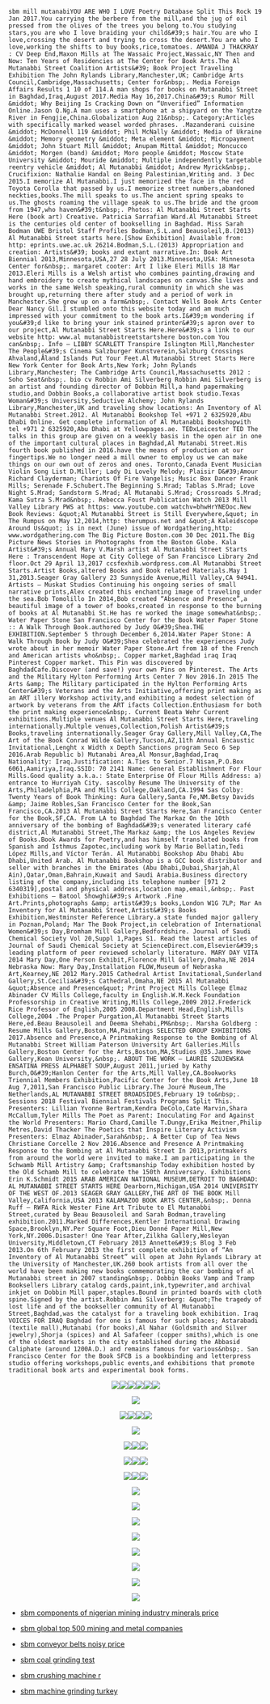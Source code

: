
```
sbm mill mutanabiYOU ARE WHO I LOVE Poetry Database Split This Rock 19 Jan 2017.You carrying the berbere from the mill,and the jug of oil pressed from the olives of the trees you belong to.You studying stars,you are who I love braiding your child&#39;s hair.You are who I love,crossing the desert and trying to cross the desert.You are who I love,working the shifts to buy books,rice,tomatoes. AMANDA J THACKRAY : CV Deep End,Maxon Mills at The Wassaic Project,Wassaic,NY Then and Now: Ten Years of Residencies at The Center for Book Arts.The Al Mutanabbi Street Coalition Artists&#39; Book Project Traveling Exhibition The John Rylands Library,Manchester,UK; Cambridge Arts Council,Cambridge,Massachusetts; Center for&nbsp;. Media Foreign Affairs Results 1 10 of 114.A man shops for books on Mutanabbi Street in Baghdad,Iraq,August 2017.Media May 16,2017.China&#39;s Rumor Mill &middot; Why Beijing Is Cracking Down on “Unverified” Information Online.Jason Q.Ng.A man uses a smartphone at a shipyard on the Yangtze River in Fengjie,China.Globalization Aug 21&nbsp;. Category:Articles with specifically marked weasel worded phrases. .Mazanderani cuisine &middot; McDonnell 119 &middot; Phil McNally &middot; Media of Ukraine &middot; Memory geometry &middot; Meta element &middot; Micropayment &middot; John Stuart Mill &middot; Anupam Mittal &middot; Moncucco &middot; Morgen (band) &middot; Moro people &middot; Moscow State University &middot; Mouride &middot; Multiple independently targetable reentry vehicle &middot; Al Mutanabbi &middot; Andrew Myrick&nbsp;. Crucifixion: Nathalie Handal on Being Palestinian,Writing and. 3 Dec 2015.I memorize Al Mutanabbi.I just memorized the face in the red Toyota Corolla that passed by us.I memorize street numbers,abandoned neckties,books.The mill speaks to us.The ancient spring speaks to us.The ghosts roaming the village speak to us.The bride and the groom from 1947,who haven&#39;t&nbsp;. Photos: Al Mutanabbi Street Starts Here (book art) Creative. Patricia Sarrafian Ward.Al Mutanabbi Street is the centuries old center of bookselling in Baghdad. Miss Sarah Bodman UWE Bristol Staff Profiles Bodman,S.L.and Beausoleil,B.(2013) Al Mutanabbi Street starts here.[Show Exhibition] Available from: http: eprints.uwe.ac.uk 26214.Bodman,S.L.(2013) Appropriation and creation: Artists&#39; books and extant narrative.In: Book Art Biennial 2013,Minnesota,USA,27 28 July 2013.Minnesota,USA: Minnesota Center for&nbsp;. margaret cooter: Art I like Eleri Mills 18 Mar 2013.Eleri Mills is a Welsh artist who combines painting,drawing and hand embroidery to create mythical landscapes on canvas.She lives and works in the same Welsh speaking,rural community in which she was brought up,returning there after study and a period of work in Manchester.She grew up on a farm&nbsp;. Contact Wells Book Arts Center Dear Nancy Gil.I stumbled onto this website today and am much impressed with your commitment to the book arts.I&#39;m wondering if you&#39;d like to bring your ink stained printer&#39;s apron over to our project,Al Mutanabbi Street Starts Here.Here&#39;s a link to our website http: www.al mutanabbistreetstartshere boston.com You can&nbsp;. Info — LIBBY SCARLETT Transpire Islington Mill,Manchester The People&#39;s Cinema Salzburger Kunstverein,Salzburg Crossings Ahvaland,Åland Islands Put Your Feet.Al Mutanabbi Street Starts Here New York Center for Book Arts,New York; John Rylands Library,Manchester; The Cambridge Arts Council,Massachusetts 2012 : Soho Seat&nbsp;. bio cv Robbin Ami Silverberg Robbin Ami Silverberg is an artist and founding director of Dobbin Mill,a hand papermaking studio,and Dobbin Books,a collaborative artist book studio.Texas Woman&#39;s University,Seductive Alchemy; John Rylands Library,Manchester,UK and traveling show locations: An Inventory of Al Mutanabbi Street.2012. Al Mutanabbi Bookshop Tel +971 2 6325920,Abu Dhabi Online. Get complete information of Al Mutanabbi Bookshopwith tel +971 2 6325920,Abu Dhabi at Yellowpages.ae. TEDxLeicester TED The talks in this group are given on a weekly basis in the open air in one of the important cultural places in Baghdad,Al Mutanabi Street.His fourth book published in 2016.have the means of production at our fingertips.We no longer need a mill owner to employ us we can make things on our own out of zeros and ones. Toronto,Canada Event Musician Violin Song List D.Miller; Lady Di Lovely Melody; Plaisir D&#39;Amour Richard Clayderman; Chariots Of Fire Vangelis; Music Box Dancer Frank Mills; Serenade F.Schubert.The Beginning S.Mrad; Tablas S.Mrad; Love Night S.Mrad; Sandstorm S.Mrad; Al Mutanabi S.Mrad; Crossroads S.Mrad; Kama Sutra S.Mrad&nbsp;. Rebecca Foust Publication Watch 2013 Mill Valley Library PWS at https: www.youtube.com watchv=bhwHrYNEOoc.New Book Reviews: &quot;Al Mutanabbi Street is Still Everywhere,&quot; in The Rumpus on May 12,2014,http: therumpus.net and &quot;A Kaleidscope Around Us&quot; is in next (June) issue of Wordgathering,http: www.wordgathering.com The Big Picture Boston.com 30 Dec 2011.The Big Picture News Stories in Photographs from the Boston Globe. Kala Artist&#39;s Annual Mary V.Marsh artist Al Mutanabbi Street Starts Here : Transcendent Hope at City College of San Francisco Library 2nd floor.Oct 29 April 13,2017 ccsfexhib.wordpress.com.Al Mutanabbi Street Starts.Artist Books,altered Books and Book related Materials.May 1 31,2013.Seager Gray Gallery 23 Sunnyside Avenue,Mill Valley,CA 94941. Artists — Muskat Studios Continuing his ongoing series of small narrative prints,Alex created this enchanting image of traveling under the sea.Bob Tomolillo In 2014,Bob created “Absence and Presence”,a beautiful image of a tower of books,created in response to the burning of books at Al Mutanabbi St.He has re worked the image somewhat&nbsp;. Water Paper Stone San Francisco Center for the Book Water Paper Stone :: A Walk Through Book.authored by Judy O&#39;Shea.THE EXHIBITION.September 5 through December 6,2014.Water Paper Stone: A Walk Through Book by Judy O&#39;Shea celebrated the experiences Judy wrote about in her memoir Water Paper Stone.Art from 18 of the French and American artists who&nbsp;. Copper market,Baghdad iraq Iraq Pinterest Copper market. This Pin was discovered by BaghdadCafe.Discover (and save!) your own Pins on Pinterest. The Arts and the Military Hylton Performing Arts Center 7 Nov 2016.In 2015 The Arts &amp; The Military participated in the Hylton Performing Arts Center&#39;s Veterans and the Arts Initiative,offering print making as an ART illery Workshop activity,and exhibiting a modest selection of artwork by veterans from the ART ifacts Collection.Enthusiasm for both the print making experience&nbsp;. Current Beata Wehr ​Current exhibitions.Multiple venues Al Mutanabbi Street Starts Here,traveling internationally.Multple venues,Collection,Polish Artist&#39;s Books,traveling internationally.Seager Gray Gallery,Mill Valley,CA,The Art of the Book Conrad Wilde Gallery,Tucson,AZ,11th Annual Encaustic Invitational,Lenght x Width x Depth Sanctions program Seco 6 Sep 2016.Arab Republic b) Mutanabi Area,Al Monsur,Baghdad,Iraq Nationality: Iraq.Justification: A.Ties to Senior.7 Nisan,P.O.Box 6061,Aamiriya,Iraq.SSID: 70 2141 Name: General Establishment For Flour Mills.Good quality a.k.a.: State Enterprise Of Flour Mills Address: a) entrance to Hurriyah City. sascolby Resume The University of the Arts,Philadelphia,PA and Mills College,Oakland,CA.1994 Sas Colby: Twenty Years of Book Thinking: Aura Gallery,Santa Fe,NM.Betsy Davids &amp; Jaime Robles,San Francisco Center for the Book,San Francisco,CA.2013 Al Mutanabbi Street Starts Here,San Francisco Center for the Book,SF,CA. From LA to Baghdad The Markaz On the 10th anniversary of the bombing of Baghdad&#39;s venerated literary café district,Al Mutanabbi Street,The Markaz &amp; the Los Angeles Review of Books.Book Awards for Poetry,and has himself translated books from Spanish and Isthmus Zapotec,including work by Mario Bellatin,Tedi López Mills,and Víctor Terán. Al Mutanabbi Bookshop Abu Dhabi Abu Dhabi,United Arab. Al Mutanabbi Bookshop is a GCC book distributor and seller with branches in the Emirates (Abu Dhabi,Dubai,Sharjah,Al Ain),Qatar,Oman,Bahrain,Kuwait and Saudi Arabia.Business directory listing of the company,including its telephone number [971 2 6340319],postal and physical address,location map,email,&nbsp;. Past Exhibitions — Batool Showghi&#39;s Artwork .Fine Art.Prints,photographs &amp; artist&#39;s books,London W1G 7LP; Mar An Inventory for Al Mutanabbi Street,Artist&#39;s Books Exhibition,Westminster Reference Library.a state funded major gallery in Poznan,Poland; Mar The Book Project,in celebration of International Women&#39;s Day,Bromham Mill Gallery,Bedfordshire. Journal of Saudi Chemical Society Vol 20,Suppl 1,Pages S1. Read the latest articles of Journal of Saudi Chemical Society at ScienceDirect.com,Elsevier&#39;s leading platform of peer reviewed scholarly literature. MARY DAY VITA 2014 Mary Day,One Person Exhibit,Florence Mill Gallery,Omaha,NE 2014 Nebraska Now: Mary Day,Installation FLOW,Museum of Nebraska Art,Kearney,NE 2012 Mary.2015 Cathedral Artist Invitational,Sunderland Gallery,St.Cecilia&#39;s Cathedral,Omaha,NE 2015 Al Mutanabbi &quot;Absence and Presence&quot; Print Project Mills College Elmaz Abinader CV Mills College,faculty in English.W.M.Keck Foundation Professorship in Creative Writing,Mills College,2009 2012.Frederick Rice Professor of English,2005 2008.Department Head,English,Mills College,2004 .The Proper Purgation,Al Mutanabbi Street Starts Here,ed.Beau Beausoleil and Deema Shehabi,PM&nbsp;. Marsha Goldberg : Resume Mills Gallery,Boston,MA,Paintings SELECTED GROUP EXHIBITIONS 2017.Absence and Presence,A Printmaking Response to the Bombing of Al Mutanabbi Street William Paterson University Art Galleries.Mills Gallery,Boston Center for the Arts,Boston,MA,Studios @35.James Howe Gallery,Kean University,&nbsp;. ABOUT THE WORK — LAURIE SZUJEWSKA ENSATINA PRESS ALPHABET SOUP,August 2011,juried by Kathy Burch,O&#39;Hanlon Center for the Arts,Mill Valley,CA.Bookworks Triennial Members Exhibition,Pacific Center for the Book Arts,June 18 Aug 7,2011,San Francisco Public Library.The Jouré Museum,The Netherlands,AL MUTANABBI STREET BROADSIDES,February 19 to&nbsp;. Sessions 2018 Festival Biennial Festivals Programs Split This. Presenters: Lillian Yvonne Bertram,Kendra DeColo,Cate Marvin,Shara McCallum,Tyler Mills The Poet as Parent: Inoculating For and Against the World Presenters: Mario Chard,Camille T.Dungy,Erika Meitner,Philip Metres,David Thacker The Poetics that Inspire Literary Activism Presenters: Elmaz Abinader,Sarah&nbsp;. A Better Cup of Tea News Christiane Corcelle 2 Nov 2016.Absence and Presence A Printmaking Response to the Bombing at Al Mutanabbi Street In 2013,printmakers from around the world were invited to make.I am participating in the Schwamb Mill Artistry &amp; Craftsmanship Today exhibition hosted by the Old Schamb Mill to celebrate the 150th Anniversary. Exhibitions Erin K.Schmidt 2015 ARAB AMERICAN NATIONAL MUSEUM,DETROIT TO BAGHDAD: AL MUTANABBI STREET STARTS HERE Dearborn,Michigan,USA 2014 UNIVERSITY OF THE WEST OF.2013 SEAGER GRAY GALLERY,THE ART OF THE BOOK Mill Valley,California,USA 2013 KALAMAZOO BOOK ARTS CENTER,&nbsp;. Donna Ruff — RWFA Rick Wester Fine Art Tribute to El Mutanabbi Street,curated by Beau Beausoleil and Sarah Bodman,traveling exhibition.2011.Marked Differences,Kentler International Drawing Space,Brooklyn,NY.Per Square Foot,Dieu Donné Paper Mill,New York,NY.2006.Disaster! One Year After,Zilkha Gallery,Wesleyan University,Middletown,CT February 2013 Annette&#39;s Blog 3 Feb 2013.On 6th February 2013 the first complete exhibition of “An Inventory of Al Mutanabbi Street” will open at John Rylands Library at the University of Manchester,UK.260 book artists from all over the world have been making new books commemorating the car bombing of al Mutanabbi street in 2007 standing&nbsp;. Dobbin Books Vamp and Tramp Booksellers Library catalog cards,paint,ink,typewriter,and archival inkjet on Dobbin Mill paper,staples.Bound in printed boards with cloth spine.Signed by the artist.Robbin Ami Silverberg: &quot;The tragedy of lost life and of the bookseller community of Al Mutanabbi Street,Baghdad,was the catalyst for a traveling book exhibition. Iraq VOICES FOR IRAQ Baghdad for one is famous for such places; Astarabadi (textile mall),Mutanabi (for books),Al Nahar (Goldsmith and Silver jewelry),Shorja (spices) and Al Safafeer (copper smiths),which is one of the oldest markets in the city established during the Abbasid Caliphate (around 1200A.D.) and remains famous for various&nbsp;. San Francisco Center for the Book SFCB is a bookbinding and letterpress studio offering workshops,public events,and exhibitions that promote traditional book arts and experimental book forms. 
```

<div align="center">
  
<a rel="nofollow" href="https://m.shibang-china.com?f=github&k=sbm+mill+mutanabi"><img src="https://static.shibang-china.com/en/l.png"></a><img src="https://static.shibang-china.com/en/hw.png"><a rel="nofollow" href="https://m.shibang-china.com/product/?f=github&k=sbm+mill+mutanabi"><img src="https://static.shibang-china.com/en/p.png"></a><a rel="nofollow" href="https://m.shibang-china.com/cases/?f=github&k=sbm+mill+mutanabi"><img src="https://static.shibang-china.com/en/c.png"></a><a rel="nofollow" href="https://m.shibang-china.com/news/?f=github&k=sbm+mill+mutanabi"><img src="https://static.shibang-china.com/en/n.png"></a><a rel="nofollow" href="https://m.shibang-china.com?f=github&k=sbm+mill+mutanabi"><img src="https://static.shibang-china.com/en/m.png"></a>

<a rel="nofollow" href="https://m.shibang-china.com/product/?f=github&k=sbm+mill+mutanabi"><img src="https://static.shibang-china.com/en/b.jpg"></a>
  
<a rel="nofollow" href="https://m.shibang-china.com/solution-aggregate.html?f=github&k=sbm+mill+mutanabi"><img src="https://static.shibang-china.com/en/a.jpg"></a><a rel="nofollow" href="https://m.shibang-china.com/solution-mine.html?f=github&k=sbm+mill+mutanabi"><img src="https://static.shibang-china.com/en/m.jpg"></a><a rel="nofollow" href="https://m.shibang-china.com/solution-mill.html?f=github&k=sbm+mill+mutanabi"><img src="https://static.shibang-china.com/en/g.jpg"></a><a rel="nofollow" href="https://m.shibang-china.com/solution-epc.html?f=github&k=sbm+mill+mutanabi"><img src="https://static.shibang-china.com/en/e.jpg"></a>

<a rel="nofollow" href="https://m.shibang-china.com/product/?f=github&k=sbm+mill+mutanabi"><img src="https://static.shibang-china.com/en/a-p.png"></a>

<a rel="nofollow" href="https://m.shibang-china.com/product/crusher/c6x.html?f=github&k=sbm+mill+mutanabi"><img src="https://static.shibang-china.com/en/j.jpg"></a><a rel="nofollow" href="https://m.shibang-china.com/product/crusher/ci5x.html?f=github&k=sbm+mill+mutanabi"><img src="https://static.shibang-china.com/en/i.jpg"></a><a rel="nofollow" href="https://m.shibang-china.com/product/crusher/hst.html?f=github&k=sbm+mill+mutanabi"><img src="https://static.shibang-china.com/en/c.jpg"></a>

<a rel="nofollow" href="https://m.shibang-china.com/product/mill/mtw.html?f=github&k=sbm+mill+mutanabi"><img src="https://static.shibang-china.com/en/mtw.jpg"></a><a rel="nofollow" href="https://m.shibang-china.com/product/mill/scm.html?f=github&k=sbm+mill+mutanabi"><img src="https://static.shibang-china.com/en/scm.jpg"></a><a rel="nofollow" href="https://m.shibang-china.com/product/mill/lm.html?f=github&k=sbm+mill+mutanabi"><img src="https://static.shibang-china.com/en/lm.jpg"></a>

<a rel="nofollow" href="https://m.shibang-china.com/product/sand/vsi6x.html?f=github&k=sbm+mill+mutanabi"><img src="https://static.shibang-china.com/en/6x.jpg"></a><a rel="nofollow" href="https://m.shibang-china.com/product/sand/vu.html?f=github&k=sbm+mill+mutanabi"><img src="https://static.shibang-china.com/en/vu.jpg"></a><a rel="nofollow" href="https://m.shibang-china.com/product/mobile/klun.html?f=github&k=sbm+mill+mutanabi"><img src="https://static.shibang-china.com/en/k.jpg"></a>

<a rel="nofollow" href="https://m.shibang-china.com/cases/?f=github&k=sbm+mill+mutanabi"><img src="https://static.shibang-china.com/en/case.png"></a>

<a rel="nofollow" href="https://m.shibang-china.com/cases/aggregate/202.html?f=github&k=sbm+mill+mutanabi"><img src="https://static.shibang-china.com/en/c-1.jpg"></a>

<a rel="nofollow" href="https://m.shibang-china.com/cases/aggregate/203.html?f=github&k=sbm+mill+mutanabi"><img src="https://static.shibang-china.com/en/c-2.jpg"></a>

<a rel="nofollow" href="https://m.shibang-china.com/cases/mill/123.html?f=github&k=sbm+mill+mutanabi"><img src="https://static.shibang-china.com/en/c-3.jpg"></a>

<a rel="nofollow" href="https://m.shibang-china.com/contact_us.html?f=github&k=sbm+mill+mutanabi"><img src="https://static.shibang-china.com/en/contact.png"></a>

<a rel="nofollow" href="https://swt.shibang-china.com/?f=github&k=sbm+mill+mutanabi"><img src="https://static.shibang-china.com/en/chat.png"></a>

<a rel="nofollow" href="https://whatsapp.shibangsoft.com/WhatsApp.php?f=github&k=sbm+mill+mutanabi"><img src="https://static.shibang-china.com/en/whatsapp.png"></a>

<a rel="nofollow" href="https://m.shibang-china.com/?f=github&k=sbm+mill+mutanabi"><img src="https://static.shibang-china.com/en/website.png"></a>

</div>


* [sbm components of nigerian mining industry minerals price](sbm%20components%20of%20nigerian%20mining%20industry%20minerals%20price.md)

* [sbm global top 500 mining and metal companies](sbm%20global%20top%20500%20mining%20and%20metal%20companies.md)

* [sbm conveyor belts noisy price](sbm%20conveyor%20belts%20noisy%20price.md)

* [sbm coal grinding test](sbm%20coal%20grinding%20test.md)

* [sbm crushing machine r](sbm%20crushing%20machine%20r.md)

* [sbm machine grinding turkey](sbm%20machine%20grinding%20turkey.md)
